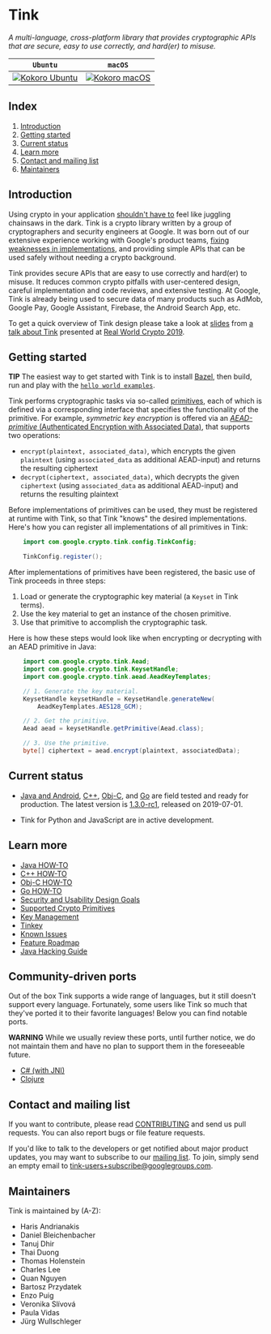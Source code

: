 # Tink

*A multi-language, cross-platform library that provides cryptographic APIs that are secure, easy to use correctly, and hard(er) to misuse.*

**`Ubuntu`**                                                                                   | **`macOS`**
---------------------------------------------------------------------------------------------- | -----------
[![Kokoro Ubuntu](https://storage.googleapis.com/tink-kokoro-build-badges/tink-ubuntu.png)](#) | [![Kokoro macOS](https://storage.googleapis.com/tink-kokoro-build-badges/tink-macos.png)](#)

## Index

1. [Introduction](#introduction)
2. [Getting started](#getting-started)
3. [Current status](#current-status)
4. [Learn more](#learn-more)
5. [Contact and mailing list](#contact-and-mailing-list)
6. [Maintainers](#maintainers)

## Introduction

Using crypto in your application [shouldn't have
to](https://www.usenix.org/sites/default/files/conference/protected-files/hotsec15_slides_green.pdf)
feel like juggling chainsaws in the dark. Tink is a crypto library written by a
group of cryptographers and security engineers at Google. It was born out of
our extensive experience working with Google's product teams, [fixing
weaknesses in implementations](https://github.com/google/wycheproof), and
providing simple APIs that can be used safely without needing a crypto
background.

Tink provides secure APIs that are easy to use correctly and hard(er) to misuse.
It reduces common crypto pitfalls with user-centered design, careful
implementation and code reviews, and extensive testing. At Google, Tink is
already being used to secure data of many products such as AdMob, Google Pay,
Google Assistant, Firebase, the Android Search App, etc.

To get a quick overview of Tink design please take a look at
[slides](docs/Tink-a_cryptographic_library--RealWorldCrypto2019.pdf) from [a
talk about Tink](https://www.youtube.com/watch?v=pqev9r3rUJs&t=9665) presented
at [Real World Crypto 2019](https://rwc.iacr.org/2019/).

## Getting started

**TIP** The easiest way to get started with Tink is to install
[Bazel](https://docs.bazel.build/versions/master/install.html), then build, run
and play with the [`hello world
examples`](https://github.com/google/tink/tree/master/examples/helloworld).

Tink performs cryptographic tasks via so-called [primitives](docs/PRIMITIVES.md),
each of which is defined via a corresponding interface that specifies the
functionality of the primitive. For example, _symmetric key encryption_ is
offered via an [_AEAD-primitive_ (Authenticated Encryption with Associated
Data)](docs/PRIMITIVES.md#authenticated-encryption-with-associated-data), that
supports two operations:

*   `encrypt(plaintext, associated_data)`, which encrypts the given `plaintext`
    (using `associated_data` as additional AEAD-input) and returns the resulting
    ciphertext
*   `decrypt(ciphertext, associated_data)`, which decrypts the given
    `ciphertext` (using `associated_data` as additional AEAD-input) and returns
    the resulting plaintext

Before implementations of primitives can be used, they must be registered at
runtime with Tink, so that Tink "knows" the desired implementations. Here's how
you can register all implementations of all primitives in Tink:

```java
    import com.google.crypto.tink.config.TinkConfig;

    TinkConfig.register();
```

After implementations of primitives have been registered, the basic use of Tink
proceeds in three steps:

1.  Load or generate the cryptographic key material (a `Keyset` in Tink terms).
2.  Use the key material to get an instance of the chosen primitive.
3.  Use that primitive to accomplish the cryptographic task.

Here is how these steps would look like when encrypting or decrypting with an
AEAD primitive in Java:

```java
    import com.google.crypto.tink.Aead;
    import com.google.crypto.tink.KeysetHandle;
    import com.google.crypto.tink.aead.AeadKeyTemplates;

    // 1. Generate the key material.
    KeysetHandle keysetHandle = KeysetHandle.generateNew(
        AeadKeyTemplates.AES128_GCM);

    // 2. Get the primitive.
    Aead aead = keysetHandle.getPrimitive(Aead.class);

    // 3. Use the primitive.
    byte[] ciphertext = aead.encrypt(plaintext, associatedData);
```

## Current status

*   [Java and Android](docs/JAVA-HOWTO.md), [C++](docs/CPP-HOWTO.md),
    [Obj-C](docs/OBJC-HOWTO.md), and [Go](docs/GOLANG-HOWTO.md) are field
    tested and ready for production. The latest version is
    [1.3.0-rc1](https://github.com/google/tink/releases/tag/v1.3.0-rc1),
    released on 2019-07-01.

*   Tink for Python and JavaScript are in active development.

## Learn more

*   [Java HOW-TO](docs/JAVA-HOWTO.md)
*   [C++ HOW-TO](docs/CPP-HOWTO.md)
*   [Obj-C HOW-TO](docs/OBJC-HOWTO.md)
*   [Go HOW-TO](docs/GOLANG-HOWTO.md)
*   [Security and Usability Design Goals](docs/SECURITY-USABILITY.md)
*   [Supported Crypto Primitives](docs/PRIMITIVES.md)
*   [Key Management](docs/KEY-MANAGEMENT.md)
*   [Tinkey](docs/TINKEY.md)
*   [Known Issues](docs/KNOWN-ISSUES.md)
*   [Feature Roadmap](docs/ROADMAP.md)
*   [Java Hacking Guide](docs/JAVA-HACKING.md)

## Community-driven ports

Out of the box Tink supports a wide range of languages, but it still doesn't
support every language. Fortunately, some users like Tink so much that they've
ported it to their favorite languages! Below you can find notable ports.

**WARNING** While we usually review these ports, until further notice, we do not
maintain them and have no plan to support them in the foreseeable future.

*   [C# (with JNI)](https://github.com/google-pay/tink-jni-examples)
*   [Clojure](https://github.com/perkss/tinklj)

## Contact and mailing list

If you want to contribute, please read [CONTRIBUTING](docs/CONTRIBUTING.md)
and send us pull requests. You can also report bugs or file feature requests.

If you'd like to talk to the developers or get notified about major product
updates, you may want to subscribe to our [mailing
list](https://groups.google.com/forum/#!forum/tink-users). To join, simply send
an empty email to tink-users+subscribe@googlegroups.com.

## Maintainers

Tink is maintained by (A-Z):

-   Haris Andrianakis
-   Daniel Bleichenbacher
-   Tanuj Dhir
-   Thai Duong
-   Thomas Holenstein
-   Charles Lee
-   Quan Nguyen
-   Bartosz Przydatek
-   Enzo Puig
-   Veronika Slívová
-   Paula Vidas
-   Jürg Wullschleger
